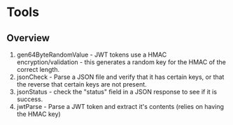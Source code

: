 # Tools

## Overview

1. gen64ByteRandomValue - JWT tokens use a HMAC encryption/validation - this generates a random key for the HMAC of the correct length.
1. jsonCheck - Parse a JSON file and verify that it has certain keys, or that the reverse that certain keys are not present.
1. jsonStatus - check the "status" field in a JSON response to see if it is success.
1. jwtParse - Parse a JWT token and extract it's contents (relies on having the HMAC key)

<!--

## Other Useful Tools

1. `~/bin/acc`  - command line tool for reading QR codes and generating one time passwords.  From:
`~/go/src/github.com/pschlump/htotp_acc`.
2. `../qrcode` - a tool to generate QR codes in `.png` or `.svg` format.
3. qr-decode - a tool to read a `.png` QR code and extract the text.
3. wget - web client
4. curl - web client

-->
